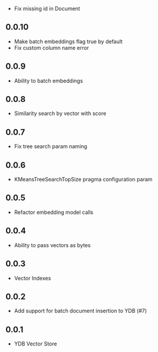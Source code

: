 * Fix missing id in Document

## 0.0.10 ##
* Make batch embeddings flag  true by default
* Fix custom column name error

## 0.0.9 ##
* Ability to batch embeddings

## 0.0.8 ##
* Similarity search by vector with score

## 0.0.7 ##
* Fix tree search param naming

## 0.0.6 ##
* KMeansTreeSearchTopSize pragma configuration param

## 0.0.5 ##
* Refactor embedding model calls

## 0.0.4 ##
* Ability to pass vectors as bytes

## 0.0.3 ##
* Vector Indexes

## 0.0.2 ##
* Add support for batch document insertion to YDB (#7)

## 0.0.1 ##
* YDB Vector Store
